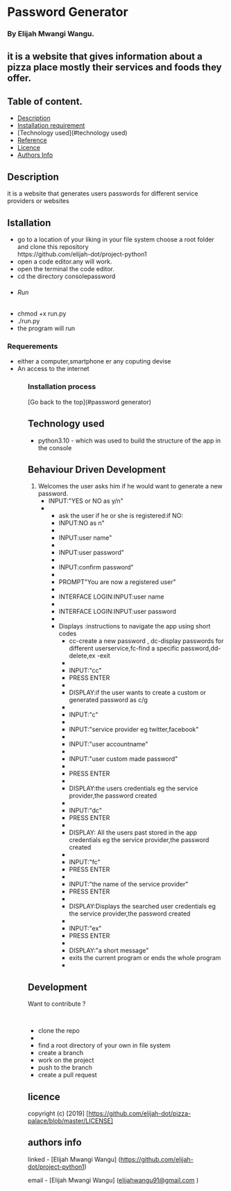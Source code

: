 #   Password Generator

### By Elijah Mwangi Wangu.

## it is a website that gives information about a pizza place mostly their services and foods they offer.

## Table of content.

- [Description](#description)
- [Installation requirement](#installation)
- [Technology used](#technology used)
- [Reference](#reference)
- [Licence](#licence)
- [Authors Info](#author-info)

## Description

<p>it is a website that generates users passwords for different service providers or websites</p>


## Istallation

<ul>
   <li>go to a location of your liking in your file system choose a root folder and clone this repository <br>
   https://github.com/elijah-dot/project-python1
   </li>
   <li>open a code editor.any will work.</li>
   <li>open the terminal the code editor.</li>
   <li>cd the directory consolepassword</li>
   <li><h6>Run<h6></li>
   <li>chmod +x run.py</li>
   <li>./run.py</li>
   <li>the program will run
</ul>
 
### Requerements
<ul>
<li>either a computer,smartphone er any coputing devise</li>
<li>An access to the internet</li>
<ul>

### Installation process

[Go back to the top](#password generator)

## Technology used

<ul> 
<li>python3.10 - which was used to build the structure of the app in the console</li>


</ul>

## Behaviour Driven Development

<ol>
<li>Welcomes the user asks him if he would want to generate a new password. <ul>
<li>INPUT:"YES or NO as y/n"<li>
<ul> </li>
<li>ask the user if he or she is registered:if NO:</li>
<li>INPUT:NO as n"<li>
<li>INPUT:user name"<li>
<li>INPUT:user password"<li>
<li>INPUT:confirm password"<li>
<li>PROMPT"You are now a registered user"<li>
<li>INTERFACE LOGIN:INPUT:user name<li>
<li>INTERFACE LOGIN:INPUT:user password<li>


 
<li>Displays :instructions to navigate the app using short codes<ul>
<li>cc-create a new password , dc-display passwords for different userservice,fc-find a specific password,dd-delete,ex -exit<li>
<li>INPUT:"cc"</li> 
<li>PRESS ENTER<li>
<li>DISPLAY:if the user wants to create a custom or generated password as c/g<li>
<li>INPUT:"c"<li>
<li>INPUT:"service provider eg twitter,facebook"<li>
<li>INPUT:"user accountname"<li>
<li>INPUT:"user custom made password"<li>
<li>PRESS ENTER<li>
<li>DISPLAY:the users credentials eg the service provider,the password created<li>
<li>INPUT:"dc"</li>
<li>PRESS ENTER<li>
<li>DISPLAY: All the users past stored in the app credentials eg the service provider,the password created<li>
<li>INPUT:"fc"</li>
<li>PRESS ENTER<li>
<li>INPUT:"the name of the service provider"</li>
<li>PRESS ENTER<li>
<li>DISPLAY:Displays the searched  user credentials eg the service provider,the password created<li>
<li>INPUT:"ex"</li>
<li>PRESS ENTER<li>
<li>DISPLAY:"a short message"</li>
<li>exits the current program or ends the whole program<li>
</ol>

## Development

<p>Want to contribute ?</p><br>
<ul>
  <li>clone the repo<li>
  <li>find a root directory of your own in file system</li>
  <li>create a branch</li>
  <li>work on the project</li>
  <li>push to the branch</li>
  <li>create a pull request</li>
</ul>

## licence

copyright (c) [2019] [https://github.com/elijah-dot/pizza-palace/blob/master/LICENSE]

## authors info

linked - [Elijah Mwangi Wangu]
(https://github.com/elijah-dot/project-python1)

email - [Elijah Mwangi Wangu]
(elijahwangu91@gmail.com
)
